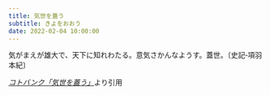 ```yaml
---
title: 気世を蓋う
subtitle: きよをおおう
date: 2022-02-04 10:00:00
---
```


気がまえが雄大で、天下に知れわたる。意気さかんなようす。蓋世。〔史記‐項羽本紀〕

<cite>[コトバンク「気世を蓋う」](https://kotobank.jp/word/%E6%B0%97%E4%B8%96%E3%82%92%E8%93%8B%E3%81%86)</cite>より引用